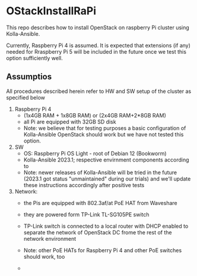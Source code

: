 # OStackInstallRaPi
This repo describes how to install OpenStack on raspberry Pi cluster using Kolla-Ansible.

Currently, Raspberry Pi 4 is assumed. It is expected that extensions (if any) needed for Rraspberry Pi 5 will be included in the future once we test this option sufficiently well.

## Assumptios

All procedures described herein refer to HW and SW setup of the cluster as specified below

1. Raspberry Pi 4
   * (1x4GB RAM + 1x8GB RAM) or (2x4GB RAM+2*8GB RAM)
   * all Pi are equipped with 32GB SD disk
   * Note: we believe that for testing purposes a basic configuration of Kolla-Ansible OpenStack should work but we have not tested this option.
2. SW
   * OS: Raspberry Pi OS Light - root of Debian 12 (Bookworm)
   * Kolla-Ansible 2023.1; respective envirnment components according to 
   * Note: newer releases of Kolla-Ansible will be tried in the future (2023.1 got status "unmaintained" during our trials) and we'll update these instructions accordingly after positive tests
4. Network:
   * the Pis are equipped with 802.3af/at PoE HAT from Waveshare
   * they are powered form TP-Link TL-SG105PE switch
   * TP-Link switch is connected to a local router with DHCP enabled to separate the network of OpenStack DC frome the rest of the network environment
   * Note: other PoE HATs for Raspberry Pi 4 and other PoE switches should work, too
  
   * 

 
